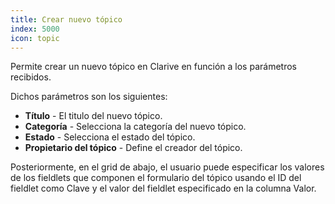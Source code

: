 ```yaml
---
title: Crear nuevo tópico
index: 5000
icon: topic
---
```


Permite crear un nuevo tópico en Clarive en función a los parámetros recibidos.

Dichos parámetros son los siguientes:

- **Título** - El titulo del nuevo tópico.
- **Categoría** - Selecciona la categoría del nuevo tópico.
- **Estado** - Selecciona el estado del tópico.
- **Propietario del tópico** - Define el creador del tópico.

Posteriormente, en el grid de abajo, el usuario puede especificar los valores de los fieldlets que componen el formulario del tópico usando el ID del fieldlet como Clave y el valor del fieldlet especificado en la columna Valor.

